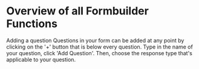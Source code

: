 # Overview of all Formbuilder Functions

Adding a question
Questions in your form can be added at any point by clicking on the '+' button that is below every question. Type in the name of your question, click 'Add Question'. Then, choose the response type that's applicable to your question.
